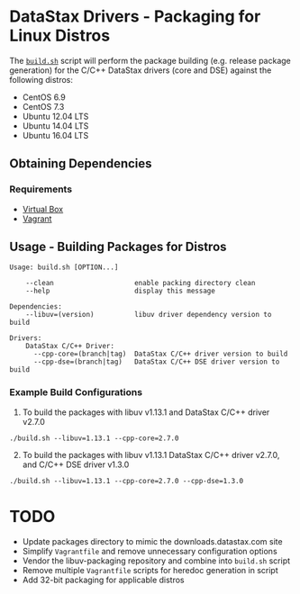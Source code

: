 # DataStax Drivers - Packaging for Linux Distros
The [`build.sh`](https://github.com/mikefero/drivers-linux-packaging) script
will perform the package building (e.g. release package generation) for the
C/C++ DataStax drivers (core and DSE) against the following distros:

- CentOS 6.9
- CentOS 7.3
- Ubuntu 12.04 LTS
- Ubuntu 14.04 LTS
- Ubuntu 16.04 LTS

## Obtaining Dependencies

### Requirements
- [Virtual Box](https://www.virtualbox.org/wiki/Downloads)
- [Vagrant](https://www.vagrantup.com/downloads.html)

## Usage - Building Packages for Distros

```
Usage: build.sh [OPTION...]

    --clean                    enable packing directory clean
    --help                     display this message

Dependencies:
    --libuv=(version)          libuv driver dependency version to build

Drivers:
    DataStax C/C++ Driver:
      --cpp-core=(branch|tag)  DataStax C/C++ driver version to build
      --cpp-dse=(branch|tag)   DataStax C/C++ DSE driver version to build
```

### Example Build Configurations

1. To build the packages with libuv v1.13.1 and DataStax C/C++ driver v2.7.0

```
./build.sh --libuv=1.13.1 --cpp-core=2.7.0
```

2. To build the packages with libuv v1.13.1 DataStax C/C++ driver v2.7.0, and
   C/C++ DSE driver v1.3.0

```
./build.sh --libuv=1.13.1 --cpp-core=2.7.0 --cpp-dse=1.3.0
```

# TODO
- Update packages directory to mimic the downloads.datastax.com site
- Simplify `Vagrantfile` and remove unnecessary configuration options
- Vendor the libuv-packaging repository and combine into `build.sh` script
- Remove multiple `Vagrantfile` scripts for heredoc generation in script
- Add 32-bit packaging for applicable distros

